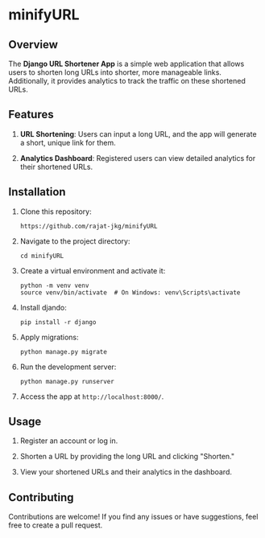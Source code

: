 # minifyURL

## Overview

The **Django URL Shortener App** is a simple web application that allows users to shorten long URLs into shorter, more manageable links. Additionally, it provides analytics to track the traffic on these shortened URLs.

## Features

1. **URL Shortening**: Users can input a long URL, and the app will generate a short, unique link for them.

2. **Analytics Dashboard**: Registered users can view detailed analytics for their shortened URLs.

## Installation

1. Clone this repository:
   ```
   https://github.com/rajat-jkg/minifyURL
   ```

2. Navigate to the project directory:
   ```
   cd minifyURL
   ```

3. Create a virtual environment and activate it:
   ```
   python -m venv venv
   source venv/bin/activate  # On Windows: venv\Scripts\activate
   ```

4. Install djando:
   ```
   pip install -r django
   ```

6. Apply migrations:
   ```
   python manage.py migrate
   ```

7. Run the development server:
   ```
   python manage.py runserver
   ```

8. Access the app at `http://localhost:8000/`.

## Usage

1. Register an account or log in.

2. Shorten a URL by providing the long URL and clicking "Shorten."

3. View your shortened URLs and their analytics in the dashboard.

## Contributing

Contributions are welcome! If you find any issues or have suggestions, feel free to create a pull request.
